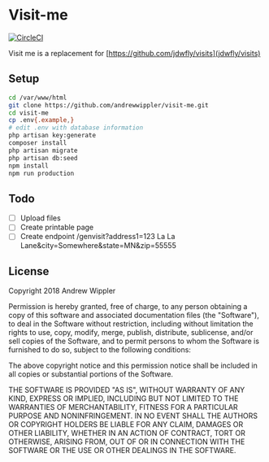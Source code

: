 # Visit-me

[![CircleCI](https://circleci.com/gh/andrewwippler/visit-me.svg?style=svg)](https://circleci.com/gh/andrewwippler/visit-me)

Visit me is a replacement for [https://github.com/jdwfly/visits](jdwfly/visits)

## Setup

```bash
cd /var/www/html
git clone https://github.com/andrewwippler/visit-me.git
cd visit-me
cp .env{.example,}
# edit .env with database information
php artisan key:generate
composer install
php artisan migrate
php artisan db:seed
npm install
npm run production
```

## Todo

- [ ] Upload files
- [ ] Create printable page
- [ ] Create endpoint /genvisit?address1=123 La La Lane&city=Somewhere&state=MN&zip=55555

## License

Copyright 2018 Andrew Wippler

Permission is hereby granted, free of charge, to any person obtaining a copy of this software and associated documentation files (the "Software"), to deal in the Software without restriction, including without limitation the rights to use, copy, modify, merge, publish, distribute, sublicense, and/or sell copies of the Software, and to permit persons to whom the Software is furnished to do so, subject to the following conditions:

The above copyright notice and this permission notice shall be included in all copies or substantial portions of the Software.

THE SOFTWARE IS PROVIDED "AS IS", WITHOUT WARRANTY OF ANY KIND, EXPRESS OR IMPLIED, INCLUDING BUT NOT LIMITED TO THE WARRANTIES OF MERCHANTABILITY, FITNESS FOR A PARTICULAR PURPOSE AND NONINFRINGEMENT. IN NO EVENT SHALL THE AUTHORS OR COPYRIGHT HOLDERS BE LIABLE FOR ANY CLAIM, DAMAGES OR OTHER LIABILITY, WHETHER IN AN ACTION OF CONTRACT, TORT OR OTHERWISE, ARISING FROM, OUT OF OR IN CONNECTION WITH THE SOFTWARE OR THE USE OR OTHER DEALINGS IN THE SOFTWARE.
